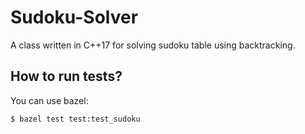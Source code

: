 # Sudoku-Solver
A class written in C++17 for solving sudoku table using backtracking.

## How to run tests?

You can use bazel:
<div>
<pre><code>$ bazel test test:test_sudoku
</code></pre>
</div>
